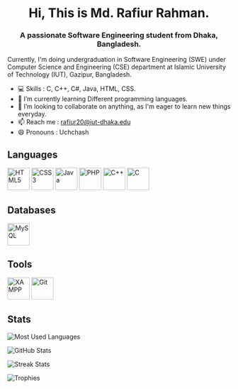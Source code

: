 <h1 align="center">Hi, This is Md. Rafiur Rahman.</h1>
<h3 align="center">A passionate Software Engineering student from Dhaka, Bangladesh.</h3>
Currently, I'm doing undergraduation in Software Engineering (SWE) under Computer Science and Engineering (CSE) department at Islamic University of Technology (IUT), Gazipur, Bangladesh.

- 💻 Skills : C, C++, C#, Java, HTML, CSS.
- 🌱 I’m currently learning Different programming languages. 
- 👯 I’m looking to collaborate on anything, as I'm eager to learn new things everyday. 
- 📫 Reach me : rafiur20@iut-dhaka.edu 
- 😄 Pronouns : Uchchash 


## Languages

<a href="https://en.wikipedia.org/wiki/HTML5" target="_blank"><img src="https://profilinator.rishav.dev/skills-assets/html5-original-wordmark.svg" alt="HTML5" height="50" /></a>
<a href="https://www.w3schools.com/css/" target="_blank"><img src="https://profilinator.rishav.dev/skills-assets/css3-original-wordmark.svg" alt="CSS3" height="50" /></a>
<a href="https://www.java.com/" target="_blank"><img src="https://profilinator.rishav.dev/skills-assets/java-original-wordmark.svg" alt="Java" height="50" /></a>
<a href="https://www.php.net/" target="_blank"><img src="https://profilinator.rishav.dev/skills-assets/php-original.svg" alt="PHP" height="50" /></a>
<a href="https://www.cplusplus.com/" target="_blank"><img src="https://profilinator.rishav.dev/skills-assets/cplusplus-original.svg" alt="C++" height="50" /></a>
<a href="https://www.cprogramming.com/" target="_blank"><img src="https://profilinator.rishav.dev/skills-assets/c-original.svg" alt="C" height="50" /></a>


## Databases

<a href="https://www.mysql.com/" target="_blank"><img src="https://profilinator.rishav.dev/skills-assets/mysql-original-wordmark.svg" alt="MySQL" height="50" /></a>


## Tools

<a href="https://www.apachefriends.org/" target="_blank"><img src="https://profilinator.rishav.dev/skills-assets/xampp.png" alt="XAMPP" height="50" /></a>
<a href="https://github.com/" target="_blank"><img src="https://profilinator.rishav.dev/skills-assets/git-scm-icon.svg" alt="Git" height="50"></a>


## Stats

![Most Used Languages](https://github-readme-stats.vercel.app/api/top-langs?username=rr-uchchash360&show_icons=true&locale=en&layout=compact&theme=github_dark&count_private=true&hide_border=true)

![GitHub Stats](https://github-readme-stats.vercel.app/api?username=rr-uchchash360&show_icons=true&locale=en&theme=github_dark&count_private=true&hide_border=true)

![Streak Stats](https://github-readme-streak-stats.herokuapp.com/?user=rr-uchchash360&locale=en&theme=github-dark-blue&hide_border=true)

![Trophies](https://github-profile-trophy.vercel.app/?username=rr-uchchash360&locale=en&row=1&theme=darkhub&margin-w=15&no-frame=true)



<!-- ![Views](https://komarev.com/ghpvc/?username=rr-uchchash360&label=Views&color=blue&style=flat) -->

<!-- [<img src='https://cdn.jsdelivr.net/npm/simple-icons@3.0.1/icons/github.svg' alt='github' height='40'>](https://github.com/rr-uchchash360)  [<img src='https://cdn.jsdelivr.net/npm/simple-icons@3.0.1/icons/facebook.svg' alt='facebook' height='40'>](https://www.facebook.com/rr.uchchash360)  [<img src='https://cdn.jsdelivr.net/npm/simple-icons@3.0.1/icons/instagram.svg' alt='instagram' height='40'>](https://www.instagram.com/rr.uchchash360/)  [<img src='https://cdn.jsdelivr.net/npm/simple-icons@3.0.1/icons/twitter.svg' alt='twitter' height='40'>](https://twitter.com/rr_uchchash360)  

[![trophy](https://github-profile-trophy.vercel.app/?username=rr-uchchash360)](https://github.com/ryo-ma/github-profile-trophy)

[![Top Langs](https://github-readme-stats.vercel.app/api/top-langs/?username=rr-uchchash360)](https://github.com/anuraghazra/github-readme-stats)

![GitHub stats](https://github-readme-stats.vercel.app/api?username=rr-uchchash360&show_icons=true&count_private=true)  

![GitHub Activity Graph](https://activity-graph.herokuapp.com/graph?username=rr-uchchash360)  

![GitHub metrics](https://metrics.lecoq.io/rr-uchchash360)  

![GitHub streak stats](https://github-readme-streak-stats.herokuapp.com/?user=rr-uchchash360)  

![Profile views](https://gpvc.arturio.dev/rr-uchchash360) -->


<!-- ![Activity Graph](https://activity-graph.herokuapp.com/graph?username=rr-uchchash360&locale=en&theme=react-dark&radius=5&&hide_border=true) -->
